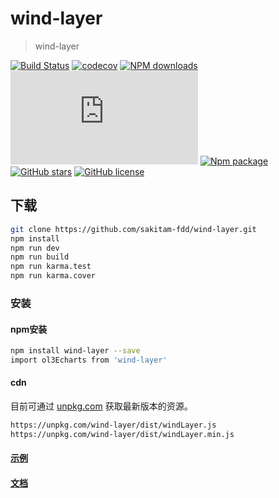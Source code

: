 # wind-layer

> wind-layer

[![Build Status](https://travis-ci.org/sakitam-fdd/wind-layer.svg?branch=master)](https://www.travis-ci.org/sakitam-fdd/wind-layer)
[![codecov](https://codecov.io/gh/sakitam-fdd/wind-layer/branch/master/graph/badge.svg)](https://codecov.io/gh/sakitam-fdd/wind-layer)
[![NPM downloads](https://img.shields.io/npm/dm/wind-layer.svg)](https://npmjs.org/package/wind-layer)
![JS gzip size](http://img.badgesize.io/https://unpkg.com/wind-layer/dist/windLayer.js?compression=gzip&label=gzip%20size:%20JS)
[![Npm package](https://img.shields.io/npm/v/wind-layer.svg)](https://www.npmjs.org/package/wind-layer)
[![GitHub stars](https://img.shields.io/github/stars/sakitam-fdd/wind-layer.svg)](https://github.com/sakitam-fdd/wind-layer/stargazers)
[![GitHub license](https://img.shields.io/badge/license-MIT-blue.svg)](https://raw.githubusercontent.com/sakitam-fdd/wind-layer/master/LICENSE)

## 下载


```bash
git clone https://github.com/sakitam-fdd/wind-layer.git
npm install
npm run dev
npm run build
npm run karma.test
npm run karma.cover
```

### 安装

#### npm安装

```bash
npm install wind-layer --save
import ol3Echarts from 'wind-layer'
```

#### cdn

目前可通过 [unpkg.com](https://unpkg.com/wind-layer/dist/windLayer.js) 获取最新版本的资源。

```bash
https://unpkg.com/wind-layer/dist/windLayer.js
https://unpkg.com/wind-layer/dist/windLayer.min.js
```

#### [示例](//sakitam-fdd.github.io/wind-layer/)
#### [文档](//sakitam-fdd.github.io/wind-layer/docs/)

